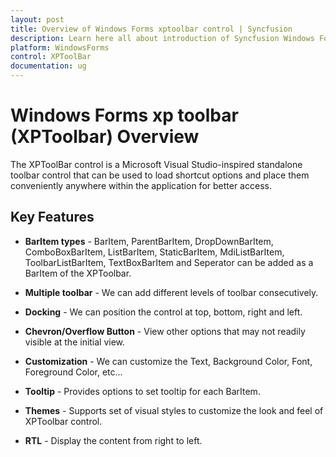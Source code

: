 ```yaml
---
layout: post
title: Overview of Windows Forms xptoolbar control | Syncfusion
description: Learn here all about introduction of Syncfusion Windows Forms xptoolbar (XPToolbar) control, its elements and more details.
platform: WindowsForms
control: XPToolBar
documentation: ug
---
```


# Windows Forms xp toolbar (XPToolbar) Overview

The XPToolBar control is a Microsoft Visual Studio-inspired standalone toolbar control that can be used to load shortcut options and place them conveniently anywhere within the application for better access.

## Key Features

* **BarItem types** - BarItem, ParentBarItem, DropDownBarItem, ComboBoxBarItem, ListBarItem, StaticBarItem, MdiListBarItem, ToolbarListBarItem, TextBoxBarItem and Seperator can be added as a BarItem of the XPToolbar.

* **Multiple toolbar** - We can add different levels of toolbar consecutively.

* **Docking** - We can position the control at top, bottom, right and left.

* **Chevron/Overflow Button** - View other options that may not readily visible at the initial view.

* **Customization** - We can customize the Text, Background Color, Font, Foreground Color, etc...

* **Tooltip** - Provides options to set tooltip for each BarItem.

* **Themes** - Supports set of visual styles to customize the look and feel of XPToolbar control.

* **RTL** - Display the content from right to left.

